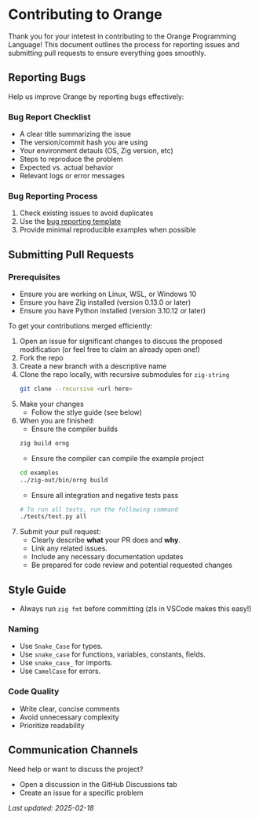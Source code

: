 # Contributing to Orange
Thank you for your intetest in contributing to the Orange Programming Language! This document outlines the process for reporting issues and submitting pull requests to ensure everything goes smoothly.

## Reporting Bugs
Help us improve Orange by reporting bugs effectively:

### Bug Report Checklist
* A clear title summarizing the issue
* The version/commit hash you are using
* Your environment detauls (OS, Zig version, etc)
* Steps to reproduce the problem
* Expected vs. actual behavior
* Relevant logs or error messages

### Bug Reporting Process
1. Check existing issues to avoid duplicates
2. Use the [bug reporting template](https://github.com/Rakhyvel/Orange/blob/main/docs/bug-reporting-template.md)
3. Provide minimal reproducible examples when possible


## Submitting Pull Requests

### Prerequisites
- Ensure you are working on Linux, WSL, or Windows 10
- Ensure you have Zig installed (version 0.13.0 or later)
- Ensure you have Python installed (version 3.10.12 or later)

To get your contributions merged efficiently:
1. Open an issue for significant changes to discuss the proposed modification (or feel free to claim an already open one!)
2. Fork the repo
3. Create a new branch with a descriptive name
3. Clone the repo locally, with recursive submodules for `zig-string`
    ```bash
    git clone --recursive <url here>
    ```
3. Make your changes
    * Follow the stlye guide (see below)
4. When you are finished:
    * Ensure the compiler builds
    ```bash
    zig build orng
    ```
    * Ensure the compiler can compile the example project
    ```bash
    cd examples
    ../zig-out/bin/orng build
    ```
    * Ensure all integration and negative tests pass
    ```bash
    # To run all tests, run the following command
    ./tests/test.py all
    ```
5. Submit your pull request:
    * Clearly describe **what** your PR does and **why**.
    * Link any related issues.
    * Include any necessary documentation updates
    * Be prepared for code review and potential requested changes

## Style Guide
* Always run `zig fmt` before committing (zls in VSCode makes this easy!)

### Naming
- Use `Snake_Case` for types.
- Use `snake_case` for functions, variables, constants, fields.
- Use `snake_case_` for imports.
- Use `CamelCase` for errors.

### Code Quality
* Write clear, concise comments
* Avoid unnecessary complexity
* Prioritize readability


## Communication Channels
Need help or want to discuss the project?
* Open a discussion in the GitHub Discussions tab
* Create an issue for a specific problem

_Last updated: 2025-02-18_